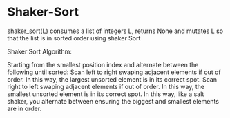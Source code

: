 # Shaker-Sort

shaker_sort(L) consumes a list of integers L, returns None and mutates L so that the list is in sorted order using shaker Sort

Shaker Sort Algorithm:

Starting from the smallest position index and alternate between the following until sorted:
Scan left to right swaping adjacent elements if out of order. In this way, the largest unsorted element is in its correct spot.
Scan right to left swaping adjacent elements if out of order. In this way, the smallest unsorted element is in its correct spot.
In this way, like a salt shaker, you alternate between ensuring the biggest and smallest elements are in order.
